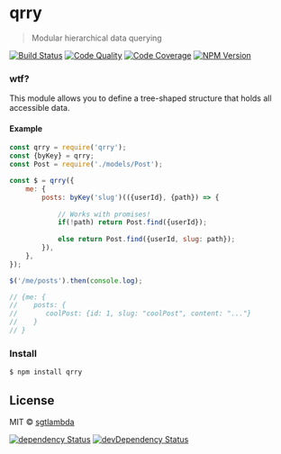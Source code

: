 # qrry

> Modular hierarchical data querying

[![Build Status][travis-image]][travis-url]
[![Code Quality][codeclimate-image]][codeclimate-url]
[![Code Coverage][coveralls-image]][coveralls-url]
[![NPM Version][npm-image]][npm-url]

### wtf?

This module allows you to define a tree-shaped structure that holds all accessible data.

#### Example

```js
const qrry = require('qrry');
const {byKey} = qrry;
const Post = require('./models/Post');

const $ = qrry({
    me: {
        posts: byKey('slug')(({userId}, {path}) => {
            
            // Works with promises!
            if(!path) return Post.find({userId});
            
            else return Post.find({userId, slug: path});
        }),
    },
});

$('/me/posts').then(console.log);

// {me: { 
//    posts: {
//       coolPost: {id: 1, slug: "coolPost", content: "..."}
//    }
// }

```

### Install

```bash
$ npm install qrry
```

## License

MIT © [sgtlambda](http://github.com/sgtlambda)

[![dependency Status][david-image]][david-url]
[![devDependency Status][david-dev-image]][david-dev-url]

[travis-image]: https://img.shields.io/travis/launchdeckio/qrry.svg?style=flat-square
[travis-url]: https://travis-ci.org/launchdeckio/qrry

[codeclimate-image]: https://img.shields.io/codeclimate/github/launchdeckio/qrry.svg?style=flat-square
[codeclimate-url]: https://codeclimate.com/github/launchdeckio/qrry

[david-image]: https://img.shields.io/david/launchdeckio/qrry.svg?style=flat-square
[david-url]: https://david-dm.org/launchdeckio/qrry

[david-dev-image]: https://img.shields.io/david/dev/launchdeckio/qrry.svg?style=flat-square
[david-dev-url]: https://david-dm.org/launchdeckio/qrry#info=devDependencies

[coveralls-image]: https://img.shields.io/coveralls/launchdeckio/qrry.svg?style=flat-square
[coveralls-url]: https://coveralls.io/r/launchdeckio/qrry

[npm-image]: https://img.shields.io/npm/v/qrry.svg?style=flat-square
[npm-url]: https://www.npmjs.com/package/qrry